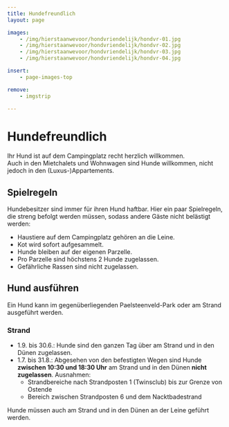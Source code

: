 ```yaml
---
title: Hundefreundlich
layout: page

images:
    - /img/hierstaanwevoor/hondvriendelijk/hondvr-01.jpg
    - /img/hierstaanwevoor/hondvriendelijk/hondvr-02.jpg
    - /img/hierstaanwevoor/hondvriendelijk/hondvr-03.jpg
    - /img/hierstaanwevoor/hondvriendelijk/hondvr-04.jpg

insert:
    - page-images-top

remove:
    - imgstrip
    
---
```


# Hundefreundlich

Ihr Hund ist auf dem Campingplatz recht herzlich willkommen.<br>
Auch in den Mietchalets und Wohnwagen sind Hunde willkommen, nicht jedoch in den (Luxus-)Appartements.<br>


## Spielregeln 

Hundebesitzer sind immer für ihren Hund haftbar. Hier ein paar Spielregeln, die streng befolgt werden müssen, sodass andere Gäste nicht belästigt werden:

- Haustiere auf dem Campingplatz gehören an die Leine.
- Kot wird sofort aufgesammelt.
- Hunde bleiben auf der eigenen Parzelle.
- Pro Parzelle sind höchstens 2 Hunde zugelassen.
- Gefährliche Rassen sind nicht zugelassen.
 
## Hund ausführen

Ein Hund kann im gegenüberliegenden Paelsteenveld-Park oder am Strand ausgeführt werden. 

### Strand

- 1.9. bis 30.6.: Hunde sind den ganzen Tag über am Strand und in den Dünen zugelassen.
- 1.7. bis 31.8.: Abgesehen von den befestigten Wegen sind Hunde **zwischen 10:30 und 18:30 Uhr** am Strand und in den Dünen **nicht zugelassen**. Ausnahmen:    
    - Strandbereiche nach Strandposten 1 (Twinsclub) bis zur Grenze von Ostende
    - Bereich zwischen Strandposten 6 und dem Nacktbadestrand 

Hunde müssen auch am Strand und in den Dünen an der Leine geführt werden.
